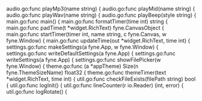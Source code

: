 audio.go:func playMp3(name string) {
audio.go:func playMid(name string) {
audio.go:func playWav(name string) {
audio.go:func playBeep(style string) {
main.go:func main() {
main.go:func formatTimer(time int) string {
main.go:func padTime(t *widget.RichText) fyne.CanvasObject {
main.go:func startTimer(timer int, name string, c fyne.Canvas, w fyne.Window) {
main.go:func updateTime(out *widget.RichText, time int) {
settings.go:func makeSettings(a fyne.App, w fyne.Window) {
settings.go:func writeDefaultSettings(a fyne.App) {
settings.go:func writeSettings(a fyne.App) {
settings.go:func showFilePicker(w fyne.Window) {
theme.go:func (a *appTheme) Size(n fyne.ThemeSizeName) float32 {
theme.go:func themeTimer(text *widget.RichText, time int) {
util.go:func checkFileExists(filePath string) bool {
util.go:func logInit() {
util.go:func lineCounter(r io.Reader) (int, error) {
util.go:func logRotate() {
